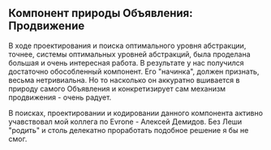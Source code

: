 ## Компонент природы Объявления: Продвижение

В ходе проектирования и поиска оптимального уровня абстракции, точнее, системы оптимальных уровней абстракций, была проделана большая и очень интересная работа. В результате у нас получился достаточно обособленный компонент. Его "начинка", должен признать, весьма нетривиальна. Но то насколько он аккуратно вшивается в природу самого Объявления и конкретизирует сам механизм продвижения - очень радует.

В поисках, проектировании и кодировании данного компонента активно учавствовал мой коллега по Evrone - Алексей Демидов. Без Леши "родить" и столь делекатно проработать подобное решение я бы не смог.
